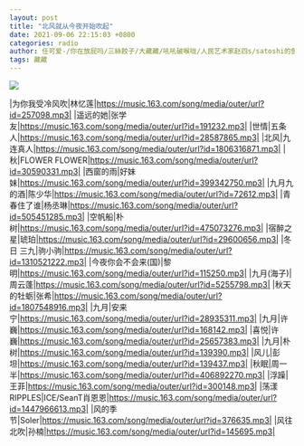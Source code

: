 ```yaml
---
layout: post
title: "北风就从今夜开始吹起"
date: 2021-09-06 22:15:03 +0800
categories: radio
author: 任可爱-/你在放屁吗/三絲餃子/大藏藏/吼吼破喉咙/人民艺术家赵四s/satoshi的鱼/很哇噻的一只熊/冒牌患者/倔强的老韭菜
tags: 藏藏
---
```

![]({{site.baseurl}}/images/cover_20210906.jpg)

|为你我受冷风吹|林忆莲|https://music.163.com/song/media/outer/url?id=257098.mp3|
|遥远的她|张学友|https://music.163.com/song/media/outer/url?id=191232.mp3|
|世情|五条人|https://music.163.com/song/media/outer/url?id=28587865.mp3|
|北风|九连真人|https://music.163.com/song/media/outer/url?id=1806316871.mp3|
|秋|FLOWER FLOWER|https://music.163.com/song/media/outer/url?id=30590331.mp3|
|西窗的雨|好妹妹|https://music.163.com/song/media/outer/url?id=399342750.mp3|
|九月九的酒|陈少华|https://music.163.com/song/media/outer/url?id=72612.mp3|
|青春住了谁|杨丞琳|https://music.163.com/song/media/outer/url?id=505451285.mp3|
|空帆船|朴树|https://music.163.com/song/media/outer/url?id=475073276.mp3|
|宿醉之星|琥珀|https://music.163.com/song/media/outer/url?id=29600656.mp3|
|冬日 三九|驹小驹|https://music.163.com/song/media/outer/url?id=1310521222.mp3|
|今夜你会不会来(国)|黎明|https://music.163.com/song/media/outer/url?id=115250.mp3|
|九月(海子)|周云蓬|https://music.163.com/song/media/outer/url?id=5255798.mp3|
|秋天的牡蛎|张希|https://music.163.com/song/media/outer/url?id=1807548916.mp3|
|九月|安来宁|https://music.163.com/song/media/outer/url?id=28935311.mp3|
|九月|许巍|https://music.163.com/song/media/outer/url?id=168142.mp3|
|喜悦|许巍|https://music.163.com/song/media/outer/url?id=25657383.mp3|
|九月|朴树|https://music.163.com/song/media/outer/url?id=139390.mp3|
|风儿|彭坦|https://music.163.com/song/media/outer/url?id=139437.mp3|
|秋眠|周一半|https://music.163.com/song/media/outer/url?id=406892270.mp3|
|浮躁|王菲|https://music.163.com/song/media/outer/url?id=300148.mp3|
|荡漾RIPPLES|ICE/SeanT肖恩恩|https://music.163.com/song/media/outer/url?id=1447966613.mp3|
|风的季节|Soler|https://music.163.com/song/media/outer/url?id=376635.mp3|
|风往北吹|孙楠|https://music.163.com/song/media/outer/url?id=145695.mp3|

